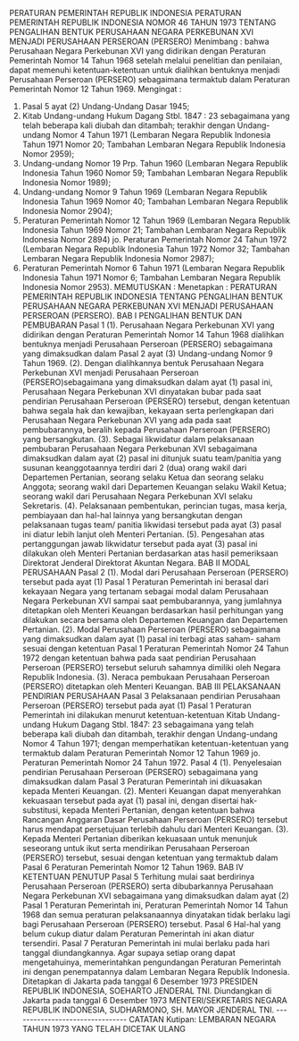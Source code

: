  PERATURAN PEMERINTAH REPUBLIK INDONESIA PERATURAN PEMERINTAH REPUBLIK INDONESIA NOMOR 46 TAHUN 1973 TENTANG PENGALIHAN BENTUK PERUSAHAAN NEGARA PERKEBUNAN XVI MENJADI PERUSAHAAN PERSEROAN (PERSERO)
Menimbang :
 bahwa Perusahaan Negara Perkebunan XVI yang didirikan dengan Peraturan Pemerintah Nomor 14 Tahun 1968 setelah melalui penelitian dan penilaian, dapat memenuhi ketentuan-ketentuan untuk dialihkan bentuknya menjadi Perusahaan Perseroan (PERSERO) sebagaimana termaktub dalam Peraturan Pemerintah Nomor 12 Tahun 1969.
Mengingat :

1. Pasal 5 ayat (2) Undang-Undang Dasar 1945;
2. Kitab Undang-undang Hukum Dagang Stbl. 1847 : 23 sebagaimana yang telah beberapa kali diubah dan ditambah; terakhir dengan Undang-undang Nomor 4 Tahun 1971 (Lembaran Negara Republik Indonesia Tahun 1971 Nomor 20; Tambahan Lembaran Negara Republik Indonesia Nomor 2959);
3. Undang-undang Nomor 19 Prp. Tahun 1960 (Lembaran Negara Republik Indonesia Tahun 1960 Nomor 59; Tambahan Lembaran Negara Republik Indonesia Nomor 1989);
4. Undang-undang Nomor 9 Tahun 1969 (Lembaran Negara Republik Indonesia Tahun 1969 Nomor 40; Tambahan Lembaran Negara Republik Indonesia Nomor 2904);
5. Peraturan Pemerintah Nomor 12 Tahun 1969 (Lembaran Negara Republik Indonesia Tahun 1969 Nomor 21; Tambahan Lembaran Negara Republik Indonesia Nomor 2894) jo. Peraturan Pemerintah Nomor 24 Tahun 1972 (Lembaran Negara Republik Indonesia Tahun 1972 Nomor 32; Tambahan Lembaran Negara Republik Indonesia Nomor 2987);
6. Peraturan Pemerintah Nomor 6 Tahun 1971 (Lembaran Negara Republik Indonesia Tahun 1971 Nomor 6; Tambahan Lembaran Negara Republik Indonesia Nomor 2953).
MEMUTUSKAN :
 Menetapkan : PERATURAN PEMERINTAH REPUBLIK INDONESIA TENTANG PENGALIHAN BENTUK PERUSAHAAN NEGARA PERKEBUNAN XVI MENJADI PERUSAHAAN PERSEROAN (PERSERO).
BAB I PENGALIHAN BENTUK DAN PEMBUBARAN
Pasal 1
(1). Perusahaan Negara Perkebunan XVI yang didirikan dengan Peraturan Pemerintah Nomor 14 Tahun 1968 dialihkan bentuknya menjadi Perusahaan Perseroan (PERSERO) sebagaimana yang dimaksudkan dalam Pasal 2 ayat (3) Undang-undang Nomor 9 Tahun 1969.
(2). Dengan dialihkannya bentuk Perusahaan Negara Perkebunan XVI menjadi Perusahaan Perseroan (PERSERO)sebagaimana yang dimaksudkan dalam ayat (1) pasal ini, Perusahaan Negara Perkebunan XVI dinyatakan bubar pada saat pendirian Perusahaan Perseroan (PERSERO) tersebut, dengan ketentuan bahwa segala hak dan kewajiban, kekayaan serta perlengkapan dari Perusahaan Negara Perkebunan XVI yang ada pada saat pembubarannya, beralih kepada Perusahaan Perseroan (PERSERO) yang bersangkutan.
(3). Sebagai likwidatur dalam pelaksanaan pembubaran Perusahaan Negara Perkebunan XVI sebagaimana dimaksudkan dalam ayat (2) pasal ini ditunjuk suatu team/panitia yang susunan keanggotaannya terdiri dari 2 (dua) orang wakil dari Departemen Pertanian, seorang selaku Ketua dan seorang selaku Anggota; seorang wakil dari Departemen Keuangan selaku Wakil Ketua; seorang wakil dari Perusahaan Negara Perkebunan XVI selaku Sekretaris.
(4). Pelaksanaan pembentukan, perincian tugas, masa kerja, pembiayaan dan hal-hal lainnya yang bersangkutan dengan pelaksanaan tugas team/ panitia likwidasi tersebut pada ayat (3) pasal ini diatur lebih lanjut oleh Menteri Pertanian.
(5). Pengesahan atas pertanggungan jawab likwidatur tersebut pada ayat (3) pasal ini dilakukan oleh Menteri Pertanian berdasarkan atas hasil pemeriksaan Direktorat Jenderal Direktorat Akuntan Negara.
BAB II MODAL PERUSAHAAN
Pasal 2
(1). Modal dari Perusahaan Perseroan (PERSERO) tersebut pada ayat (1) Pasal 1 Peraturan Pemerintah ini berasal dari kekayaan Negara yang tertanam sebagai modal dalam Perusahaan Negara Perkebunan XVI sampai saat pembubarannya, yang jumlahnya ditetapkan oleh Menteri Keuangan berdasarkan hasil perhitungan yang dilakukan secara bersama oleh Departemen Keuangan dan Departemen Pertanian.
(2). Modal Perusahaan Perseroan (PERSERO) sebagaimana yang dimaksudkan dalam ayat (1) pasal ini terbagi atas saham- saham sesuai dengan ketentuan Pasal 1 Peraturan Pemerintah Nomor 24 Tahun 1972 dengan ketentuan bahwa pada saat pendirian Perusahaan Perseroan (PERSERO) tersebut seluruh sahamnya dimiliki oleh Negara Republik Indonesia.
(3). Neraca pembukaan Perusahaan Perseroan (PERSERO) ditetapkan oleh Menteri Keuangan.
BAB III PELAKSANAAN PENDIRIAN PERUSAHAAN
Pasal 3
Pelaksanaan pendirian Perusahaan Perseroan (PERSERO) tersebut pada ayat (1) Pasal 1 Peraturan Pemerintah ini dilakukan menurut ketentuan-ketentuan Kitab Undang-undang Hukum Dagang Stbl. 1847: 23 sebagaimana yang telah beberapa kali diubah dan ditambah, terakhir dengan Undang-undang Nomor 4 Tahun 1971; dengan memperhatikan ketentuan-ketentuan yang termaktub dalam Peraturan Pemerintah Nomor 12 Tahun 1969 jo. Peraturan Pemerintah Nomor 24 Tahun 1972.
Pasal 4
(1). Penyelesaian pendirian Perusahaan Perseroan (PERSERO) sebagaimana yang dimaksudkan dalam Pasal 3 Peraturan Pemerintah ini dikuasakan kepada Menteri Keuangan.
(2). Menteri Keuangan dapat menyerahkan kekuasaan tersebut pada ayat (1) pasal ini, dengan disertai hak-substitusi, kepada Menteri Pertanian, dengan ketentuan bahwa Rancangan Anggaran Dasar Perusahaan Perseroan (PERSERO) tersebut harus mendapat persetujuan terlebih dahulu dari Menteri Keuangan.
(3). Kepada Menteri Pertanian diberikan kekuasaan untuk menunjuk seseorang untuk ikut serta mendirikan Perusahaan Perseroan (PERSERO) tersebut, sesuai dengan ketentuan yang termaktub dalam Pasal 6 Peraturan Pemerintah Nomor 12 Tahun 1969.
BAB IV KETENTUAN PENUTUP
Pasal 5
Terhitung mulai saat berdirinya Perusahaan Perseroan (PERSERO) serta dibubarkannya Perusahaan Negara Perkebunan XVI sebagaimana yang dimaksudkan dalam ayat (2) Pasal 1 Peraturan Pemerintah ini, Peraturan Pemerintah Nomor 14 Tahun 1968 dan semua peraturan pelaksanaannya dinyatakan tidak berlaku lagi bagi Perusahaan Perseroan (PERSERO) tersebut.
Pasal 6
Hal-hal yang belum cukup diatur dalam Peraturan Pemerintah ini akan diatur tersendiri.
Pasal 7
Peraturan Pemerintah ini mulai berlaku pada hari tanggal diundangkannya. Agar supaya setiap orang dapat mengetahuinya, memerintahkan pengundangan Peraturan Pemerintah ini dengan penempatannya dalam Lembaran Negara Republik Indonesia. Ditetapkan di Jakarta pada tanggal 6 Desember 1973 PRESIDEN REPUBLIK INDONESIA, SOEHARTO JENDERAL TNI. Diundangkan di Jakarta pada tanggal 6 Desember 1973 MENTERI/SEKRETARIS NEGARA REPUBLIK INDONESIA, SUDHARMONO, SH. MAYOR JENDERAL TNI. -------------------------------- CATATAN Kutipan: LEMBARAN NEGARA TAHUN 1973 YANG TELAH DICETAK ULANG